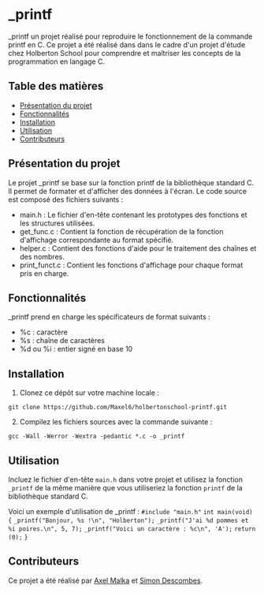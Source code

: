 # _printf

_printf un projet réalisé pour reproduire le fonctionnement de la commande printf en C. Ce projet a été réalisé dans dans le cadre d'un projet d'étude chez Holberton School pour comprendre et maîtriser les concepts de la programmation en langage C.

## Table des matières

-   [Présentation du projet](#pr%C3%A9sentation-du-projet)
-   [Fonctionnalités](#fonctionnalit%C3%A9s)
-   [Installation](#installation)
-   [Utilisation](#utilisation)
-   [Contributeurs](#contributeurs)

## Présentation du projet

Le projet _printf se base sur la fonction printf de la bibliothèque standard C. Il permet de formater et d'afficher des données à l'écran. Le code source est composé des fichiers suivants :

-   main.h : Le fichier d'en-tête contenant les prototypes des fonctions et les structures utilisées.
-   get_func.c : Contient la fonction de récupération de la fonction d'affichage correspondante au format spécifié.
-   helper.c : Contient des fonctions d'aide pour le traitement des chaînes et des nombres.
-   print_funct.c : Contient les fonctions d'affichage pour chaque format pris en charge.

## Fonctionnalités

_printf prend en charge les spécificateurs de format suivants :

-   %c : caractère
-   %s : chaîne de caractères
-   %d ou %i : entier signé en base 10

## Installation

1.  Clonez ce dépôt sur votre machine locale :

`git clone https://github.com/Maxel6/holbertonschool-printf.git` 

2.  Compilez les fichiers sources avec la commande suivante :

`gcc -Wall -Werror -Wextra -pedantic *.c -o _printf` 

## Utilisation

Incluez le fichier d'en-tête `main.h` dans votre projet et utilisez la fonction `_printf` de la même manière que vous utiliseriez la fonction `printf` de la bibliothèque standard C.

Voici un exemple d'utilisation de _printf :
``#include "main.h"``
``int main(void)``
``{``
 ``_printf("Bonjour, %s !\n", "Holberton");``
 ``_printf("J'ai %d pommes et %i poires.\n", 5, 7);``
 ``_printf("Voici un caractère : %c\n", 'A');``
 ``return (0);``
 ``}``

## Contributeurs

Ce projet a été réalisé par [Axel Malka](https://github.com/https://github.com/Maxel6) et [Simon Descombes](https://github.com/SimonDesc).

